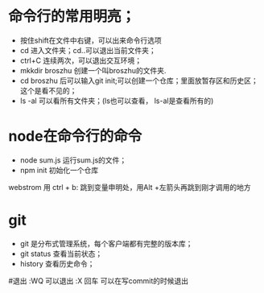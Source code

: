 # 命令行的常用明亮；

- 按住shift在文件中右键，可以出来命令行选项
- cd 进入文件夹；cd..可以退出当前文件夹；
- ctrl+C 连续两次，可以退出交互环境；
- mkkdir broszhu 创建一个叫broszhu的文件夹.
- cd broszhu 后可以输入git init;可以创建一个仓库；里面放暂存区和历史区；这个是看不见的；
- ls -al 可以看所有文件夹；(ls也可以查看， ls-al是查看所有的)


# node在命令行的命令

- node sum.js 运行sum.js的文件；
- npm init 初始化一个仓库

webstrom 用 ctrl + b: 跳到变量申明处，用Alt +左箭头再跳到刚才调用的地方

# git

- git 是分布式管理系统，每个客户端都有完整的版本库；
- git status 查看当前状态；
- history 查看历史命令；

#退出
:WQ 可以退出
:X 回车 可以在写commit的时候退出